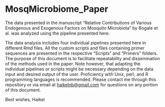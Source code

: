 # MosqMicrobiome_Paper
The data presented in the manuscript “Relative Contributions of Various Endogenous and Exogenous Factors on Mosquito Microbiota” by Bogale et al. was analyzed using the pipeline presented here.

The data analysis includes four individual pipelines presented here in different Rmd files. All the custom scripts and files containing primer sequences are presented in the respective “Scripts” and “Primers” folders. The purpose of this document is to facilitate repeatability and dissemination of the methods used in the paper. Note however, that adapting the individual pipelines or scripts might be necessary depending on the data input and desired output of the user. Proficiency with Unix, perl, and R programming languages is recommended. Please contact me through this repository or via email at haikelnb@gmail.com for questions on any portion of this document.

Best wishes, Haikel
